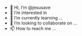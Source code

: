 - 👋 Hi, I’m @jesusave
- 👀 I’m interested in 
- 🌱 I’m currently learning ...
- 💞️ I’m looking to collaborate on ...
- 📫 How to reach me ...

<!---
jesusave/jesusave is a ✨ special ✨ repository because its `README.md` (this file) appears on your GitHub profile.
You can click the Preview link to take a look at your changes.
--->
